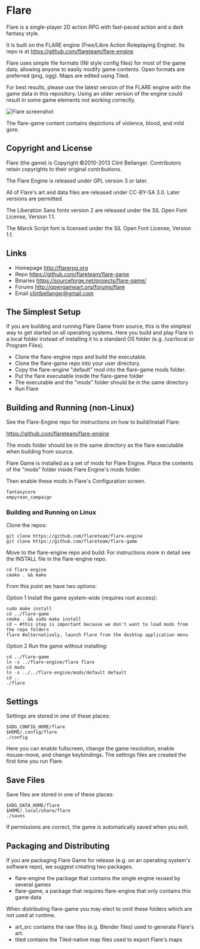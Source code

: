 # Flare

Flare is a single-player 2D action RPG with fast-paced action and a dark fantasy style.

It is built on the FLARE engine (Free/Libre Action Roleplaying Engine). Its repo is at https://github.com/flareteam/flare-engine

Flare uses simple file formats (INI style config files) for most of the game data, allowing anyone to easily modify game contents. Open formats are preferred (png, ogg). Maps are edited using Tiled.

For best results, please use the latest version of the FLARE engine with the game data in this repository. Using an older version of the engine could result in some game elements not working correctly.

![Flare screenshot](distribution/screenshot1.jpg)

The flare-game content contains depictions of violence, blood, and mild gore.

## Copyright and License

Flare (the game) is Copyright ©2010-2013 Clint Bellanger. Contributors retain copyrights to their original contributions.

The Flare Engine is released under GPL version 3 or later.

All of Flare's art and data files are released under CC-BY-SA 3.0. Later versions are permitted.

The Liberation Sans fonts version 2 are released under the SIL Open Font License, Version 1.1.

The Marck Script font is licensed under the SIL Open Font License, Version 1.1.


## Links

* Homepage  http://flarerpg.org
* Repo      https://github.com/flareteam/flare-game
* Binaries  https://sourceforge.net/projects/flare-game/
* Forums    http://opengameart.org/forums/flare
* Email     clintbellanger@gmail.com

## The Simplest Setup

If you are building and running Flare Game from source, this is the simplest way to get started on all operating systems. Here you build and play Flare in a local folder instead of installing it to a standard OS folder (e.g. /usr/local or Program Files).

* Clone the flare-engine repo and build the executable.
* Clone the flare-game repo into your user directory.
* Copy the flare-engine "default" mod into the flare-game mods folder.
* Put the flare executable inside the flare-game folder
* The executable and the "mods" folder should be in the same directory
* Run Flare

## Building and Running (non-Linux)

See the Flare-Engine repo for instructions on how to build/install Flare:

https://github.com/flareteam/flare-engine

The mods folder should be in the same directory as the flare executable when building from source.

Flare Game is installed as a set of mods for Flare Engine. Place the contents of the "mods" folder inside Flare Engine's mods folder.

Then enable these mods in Flare's Configuration screen.

    fantasycore
    empyrean_campaign


### Building and Running on Linux

Clone the repos:

	git clone https://github.com/flareteam/flare-engine
	git clone https://github.com/flareteam/flare-game


Move to the flare-engine repo and build:
For instructions more in detail see the INSTALL file in the
flare-engine repo.

	cd flare-engine
	cmake . && make


From this point we have two options:

Option 1
Install the game system-wide (requires root access):

	sudo make install
	cd ../flare-game
	cmake . && sudo make install
	cd ~ #this step is important because we don't want to load mods from the repo folders
	flare #alternatively, launch Flare from the desktop application menu


Option 2
Run the game without installing:

	cd ../flare-game
	ln -s ../flare-engine/flare flare
	cd mods
	ln -s ../../flare-engine/mods/default default
	cd ..
	./flare



## Settings

Settings are stored in one of these places:

    $XDG_CONFIG_HOME/flare
    $HOME/.config/flare
    ./config

Here you can enable fullscreen, change the game resolution, enable mouse-move, and change keybindings. The settings files are created the first time you run Flare.

## Save Files

Save files are stored in one of these places:

    $XDG_DATA_HOME/flare
    $HOME/.local/share/flare
    ./saves

If permissions are correct, the game is automatically saved when you exit.

## Packaging and Distributing

If you are packaging Flare Game for release (e.g. on an operating system's software repo), we suggest creating two packages.

* flare-engine the package that contains the single engine reused by several games
* flare-game, a package that requires flare-engine that only contains this game data

When distributing flare-game you may elect to omit these folders which are not used at runtime.

* art_src contains the raw files (e.g. Blender files) used to generate Flare's art.
* tiled contains the Tiled-native map files used to export Flare's maps
